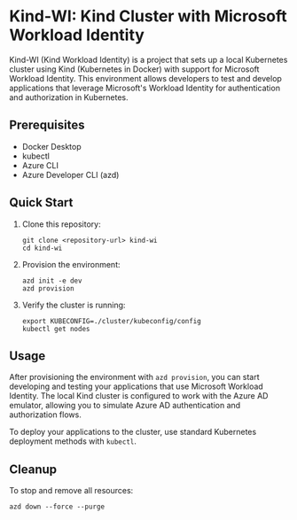 # Kind-WI: Kind Cluster with Microsoft Workload Identity

Kind-WI (Kind Workload Identity) is a project that sets up a local Kubernetes cluster using Kind (Kubernetes in Docker) with support for Microsoft Workload Identity. This environment allows developers to test and develop applications that leverage Microsoft's Workload Identity for authentication and authorization in Kubernetes.

## Prerequisites

- Docker Desktop
- kubectl
- Azure CLI
- Azure Developer CLI (azd)

## Quick Start

1. Clone this repository:
   ```
   git clone <repository-url> kind-wi
   cd kind-wi
   ```

2. Provision the environment:
   ```
   azd init -e dev
   azd provision
   ```

3. Verify the cluster is running:
   ```
   export KUBECONFIG=./cluster/kubeconfig/config
   kubectl get nodes
   ```

## Usage

After provisioning the environment with `azd provision`, you can start developing and testing your applications that use Microsoft Workload Identity. The local Kind cluster is configured to work with the Azure AD emulator, allowing you to simulate Azure AD authentication and authorization flows.

To deploy your applications to the cluster, use standard Kubernetes deployment methods with `kubectl`.

## Cleanup

To stop and remove all resources:

```
azd down --force --purge
```
